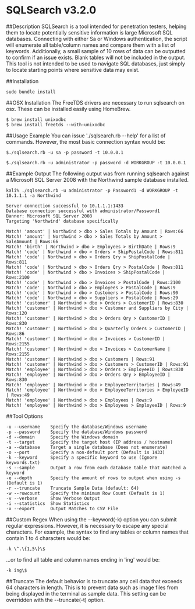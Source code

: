 # SQLSearch v3.2.0

##Description
SQLSearch is a tool intended for penetration testers, helping them to locate potentially sensitive information is large Microsoft SQL databases. Connecting with either Sa or Windows authentication, the script will enumerate all table/column names and compare them with a list of keywords. Additionally, a small sample of 10 rows of data can be outputted to confirm if an issue exists. Blank tables will not be included in the output. This tool is not intended to be used to navigate SQL databases, just simply to locate starting points where sensitive data may exist.

##Installation

```
sudo bundle install
```

##OSX Installation
The FreeTDS drivers are necessary to run sqlsearch on osx. These can be installed easily using HomeBrew.

```
$ brew install unixodbc
$ brew install freetds --with-unixodbc
```

##Usage Example
You can issue './sqlsearch.rb --help' for a list of commands. However, the most basic connection syntax would be:

```
$./sqlsearch.rb -u sa -p password -t 10.0.0.1

$./sqlsearch.rb -u administrator -p password -d WORKGROUP -t 10.0.0.1
```

##Example Output
The following output was from running sqlsearch against a Microsoft SQL Server 2008 with the Northwind sample database installed.

```
kali% ./sqlsearch.rb -u administrator -p Password1 -d WORKGROUP -t 10.1.1.1 -a Northwind

Server connection successful to 10.1.1.1:1433
Database connection successful with administrator/Password1
Banner: Microsoft SQL Server 2008
Targeting 'Northwind' database specifically
    
Match! 'amount' | Northwind > dbo > Sales Totals by Amount | Rows:66
Match! 'amount' | Northwind > dbo > Sales Totals by Amount > SaleAmount | Rows:66
Match! 'birth' | Northwind > dbo > Employees > BirthDate | Rows:9
Match! 'code' | Northwind > dbo > Orders > ShipPostalCode | Rows:811
Match! 'code' | Northwind > dbo > Orders Qry > ShipPostalCode | Rows:811
Match! 'code' | Northwind > dbo > Orders Qry > PostalCode | Rows:811
Match! 'code' | Northwind > dbo > Invoices > ShipPostalCode | Rows:2100
Match! 'code' | Northwind > dbo > Invoices > PostalCode | Rows:2100
Match! 'code' | Northwind > dbo > Employees > PostalCode | Rows:9
Match! 'code' | Northwind > dbo > Customers > PostalCode | Rows:90
Match! 'code' | Northwind > dbo > Suppliers > PostalCode | Rows:29
Match! 'customer' | Northwind > dbo > Orders > CustomerID | Rows:830
Match! 'customer' | Northwind > dbo > Customer and Suppliers by City | Rows:120
Match! 'customer' | Northwind > dbo > Orders Qry > CustomerID | Rows:830
Match! 'customer' | Northwind > dbo > Quarterly Orders > CustomerID | Rows:86
Match! 'customer' | Northwind > dbo > Invoices > CustomerID | Rows:2155
Match! 'customer' | Northwind > dbo > Invoices > CustomerName | Rows:2155
Match! 'customer' | Northwind > dbo > Customers | Rows:91
Match! 'customer' | Northwind > dbo > Customers > CustomerID | Rows:91
Match! 'employee' | Northwind > dbo > Orders > EmployeeID | Rows:830
Match! 'employee' | Northwind > dbo > Orders Qry > EmployeeID | Rows:830
Match! 'employee' | Northwind > dbo > EmployeeTerritories | Rows:49
Match! 'employee' | Northwind > dbo > EmployeeTerritories > EmployeeID | Rows:49
Match! 'employee' | Northwind > dbo > Employees | Rows:9
Match! 'employee' | Northwind > dbo > Employees > EmployeeID | Rows:9
```

##Tool Options

```
-u --username    Specify the database/Windows username  
-p --password    Specify the database/Windows password  
-d --domain      Specify the Windows domain  
-t --target      Specify the target host (IP address / hostname)  
-a --database    Target a single database (Does not enumerate)  
-o --port        Specify a non-default port (Default is 1433)  
-k --keyword     Specify a specific keyword to use (Ignore keywords.txt)  
-s --sample      Output a row from each database table that matched a keyword  
-e --depth       Specify the amount of rows to output when using -s (Default is 1) 
-r --truncate    Truncate Sample Data (default: 64)  
-w --rowcount    Specify the minimum Row Count (Default is 1)  
-v --verbose     Show Verbose Output  
-i --statistics  Show Statistics  
-x --export      Output Matches to CSV File  
```

##Custom Regex
When using the --keyword(-k) option you can submit regular expressions. However, it is necessary to escape any special characters. For example, the syntax to find any tables or column names that contain 1 to 4 characters would be:

```
-k \^.\{1,5\}\$
```

...or to find all table and column names ending in 'ing' would be:

```
-k ing\$
```

##Truncate
The default behavior is to truncate any cell data that exceeds 64 characters in length. This is to prevent data such as image files from being displayed in the terminal as sample data. This setting can be overridden with the --truncate(-t) option.

